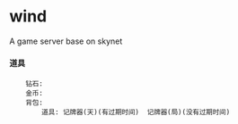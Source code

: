 # wind
A game server base on skynet


#### 道具
```
	钻石: 
	金币: 
	背包:
		道具: 记牌器(天)(有过期时间)  记牌器(局)(没有过期时间) 
```